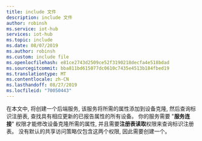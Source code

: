 ```yaml
---
title: include 文件
description: include 文件
author: robinsh
ms.service: iot-hub
services: iot-hub
ms.topic: include
ms.date: 08/07/2019
ms.author: robinsh
ms.custom: include file
ms.openlocfilehash: e81ce2743d2509ce52f3190218decfa4e518bdad
ms.sourcegitcommit: bba811bd615077dc0610c7435e4513b184fbed19
ms.translationtype: MT
ms.contentlocale: zh-CN
ms.lasthandoff: 08/27/2019
ms.locfileid: "70050443"
---
```

<!-- This contains intro text for the "Get an IoT hub connection string" section in the iot-hub-lang-lang-twin-getstarted.md files-->

在本文中, 将创建一个后端服务, 该服务将所需的属性添加到设备克隆, 然后查询标识注册表, 查找具有相应更新的已报告属性的所有设备。 你的服务需要 "**服务连接**" 权限才能修改设备克隆所需的属性, 并且需要**注册表读取**权限来查询标识注册表。 没有默认的共享访问策略仅包含这两个权限, 因此需要创建一个。
